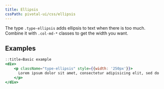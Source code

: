 ```yaml
---
title: Ellipsis
cssPath: pivotal-ui/css/ellipsis
---
```


The type `.type-ellipsis` adds ellipsis to text when there is too much. Combine it with `.col-md-*` classes to get the width you want.

## Examples

```jsx
::title=Basic example
<div>
    <p className="type-ellipsis" style={{width: '250px'}}>
      Lorem ipsum dolor sit amet, consectetur adipisicing elit, sed do eiusmod tempor incididunt ut labore et dolore magna aliqua. Ut enim ad minim veniam, quis nostrud exercitation ullamco laboris nisi ut aliquip ex ea commodo consequat. Duis aute irure dolor in reprehenderit in voluptate velit esse cillum dolore eu fugiat nulla pariatur. Excepteur sint occaecat cupidatat non proident, sunt in culpa qui officia deserunt mollit anim id est laborum.
    </p>
</div>
```